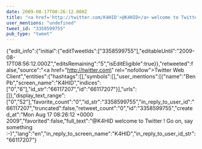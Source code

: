 ```yaml
---
date: 2009-08-17T08:26:12.000Z
title: "<a href='http://twitter.com/K4HID'>@K4HID</a> welcome to Twitter ! Go on, say something :-)″"
user_mentions: "undefined"
tweet_id: "3358599755"
pub_type: "tweet"
---
```

{"edit_info":{"initial":{"editTweetIds":["3358599755"],"editableUntil":"2009-08-17T08:56:12.000Z","editsRemaining":"5","isEditEligible":true}},"retweeted":false,"source":"<a href=\"http://twitter.com\" rel=\"nofollow\">Twitter Web Client</a>","entities":{"hashtags":[],"symbols":[],"user_mentions":[{"name":"Ben Pb","screen_name":"K4HID","indices":["0","6"],"id_str":"66117207","id":"66117207"}],"urls":[]},"display_text_range":["0","52"],"favorite_count":"0","id_str":"3358599755","in_reply_to_user_id":"66117207","truncated":false,"retweet_count":"0","id":"3358599755","created_at":"Mon Aug 17 08:26:12 +0000 2009","favorited":false,"full_text":"@K4HID welcome to Twitter ! Go on, say something :-)","lang":"en","in_reply_to_screen_name":"K4HID","in_reply_to_user_id_str":"66117207"}
